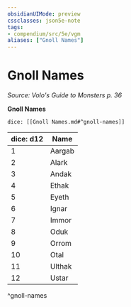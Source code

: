 ```yaml
---
obsidianUIMode: preview
cssclasses: json5e-note
tags:
- compendium/src/5e/vgm
aliases: ["Gnoll Names"]
---
```

# Gnoll Names
*Source: Volo's Guide to Monsters p. 36* 

**Gnoll Names**

`dice: [[Gnoll Names.md#^gnoll-names]]`

| dice: d12 | Name |
|-----------|------|
| 1 | Aargab |
| 2 | Alark |
| 3 | Andak |
| 4 | Ethak |
| 5 | Eyeth |
| 6 | Ignar |
| 7 | Immor |
| 8 | Oduk |
| 9 | Orrom |
| 10 | Otal |
| 11 | Ulthak |
| 12 | Ustar |
^gnoll-names